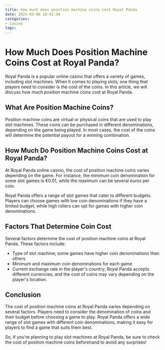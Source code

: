 ```yaml
---
title: how much does position machine coins cost Royal Panda
date: 2023-03-06 18:41:34
categories:
- Casino
tags:
---
```



# How Much Does Position Machine Coins Cost at Royal Panda?

Royal Panda is a popular online casino that offers a variety of games, including slot machines. When it comes to playing slots, one thing that players need to consider is the cost of the coins. In this article, we will discuss how much position machine coins cost at Royal Panda.

## What Are Position Machine Coins?

Position machine coins are virtual or physical coins that are used to play slot machines. These coins can be purchased in different denominations, depending on the game being played. In most cases, the cost of the coins will determine the potential payout for a winning combination.

## How Much Do Position Machine Coins Cost at Royal Panda?

At Royal Panda online casino, the cost of position machine coins varies depending on the game. For instance, the minimum coin denomination for some slot games is €0.01, while the maximum can be several euros per coin.

Royal Panda offers a range of slot games that cater to different budgets. Players can choose games with low coin denominations if they have a limited budget, while high rollers can opt for games with higher coin denominations.

## Factors That Determine Coin Cost

Several factors determine the cost of position machine coins at Royal Panda. These factors include:

- Type of slot machine; some games have higher coin denominations than others
- Minimum and maximum coin denominations for each game
- Current exchange rate in the player's country; Royal Panda accepts different currencies, and the cost of coins may vary depending on the player's location.

## Conclusion

The cost of position machine coins at Royal Panda varies depending on several factors. Players need to consider the denomination of coins and their budget before choosing a game to play. Royal Panda offers a wide range of slot games with different coin denominations, making it easy for players to find a game that suits them best. 

So, if you're planning to play slot machines at Royal Panda, be sure to check the cost of position machine coins beforehand to avoid any surprises!